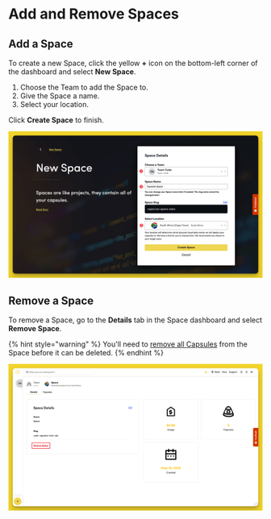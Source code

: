 # Add and Remove Spaces

## Add a Space

To create a new Space, click the yellow **+** icon on the bottom-left corner of the dashboard and select **New Space**.

1. Choose the Team to add the Space to.
2. Give the Space a name.
3. Select your location.

Click **Create Space** to finish.

![space name](../.gitbook/assets/platform/spaces/space-name.png)

## Remove a Space

To remove a Space, go to the **Details** tab in the Space dashboard and select **Remove Space**. 

{% hint style="warning" %}
You'll need to [remove all Capsules](../capsules/how-do-i-add-remove-stop-capsules.md) from the Space before it can be deleted.
{% endhint %}

![Remove a Space](../.gitbook/assets/platform/spaces/remove-space.png)
